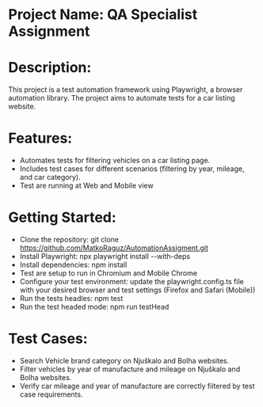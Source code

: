 # Project Name: QA Specialist Assignment

# Description:

This project is a test automation framework using Playwright, a browser automation library. The project aims to automate tests for a car listing website.

# Features:

- Automates tests for filtering vehicles on a car listing page.
- Includes test cases for different scenarios (filtering by year, mileage, and car category).
- Test are running at Web and Mobile view

# Getting Started:

- Clone the repository: git clone https://github.com/MatkoRaguz/AutomationAssigment.git
- Install Playwright: npx playwright install --with-deps
- Install dependencies: npm install
- Test are setup to run in Chromium and Mobile Chrome
- Configure your test environment: update the playwright.config.ts file with your desired browser and test settings (Firefox and Safari (Mobile))
- Run the tests headles: npm test
- Run the test headed mode: npm run testHead

# Test Cases:

- Search Vehicle brand category on Njuškalo and Bolha websites.
- Filter vehicles by year of manufacture and mileage on Njuškalo and Bolha websites.
- Verify car mileage and year of manufacture are correctly filtered by test case requirements.
